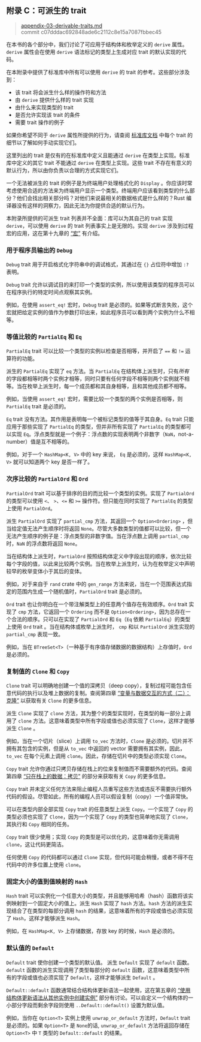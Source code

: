 ## 附录 C：可派生的 trait

> [appendix-03-derivable-traits.md](https://github.com/rust-lang/book/blob/main/src/appendix-03-derivable-traits.md)
> <br />
> commit c07dddac692848ade6c2112c8e15a7087fbbec45

在本书的各个部分中，我们讨论了可应用于结构体和枚举定义的 `derive` 属性。`derive` 属性会在使用 `derive` 语法标记的类型上生成对应 trait 的默认实现的代码。

在本附录中提供了标准库中所有可以使用 `derive` 的 trait 的参考。这些部分涉及到：

- 该 trait 将会派生什么样的操作符和方法
- 由 `derive` 提供什么样的 trait 实现
- 由什么来实现类型的 trait
- 是否允许实现该 trait 的条件
- 需要 trait 操作的例子

如果你希望不同于 `derive` 属性所提供的行为，请查阅 [标准库文档](https://doc.rust-lang.org/std/index.html) 中每个 trait 的细节以了解如何手动实现它们。

这里列出的 trait 是仅有的在标准库中定义且能通过 `derive` 在类型上实现。标准库中定义的其它 trait 不能通过 `derive` 在类型上实现。这些 trait 不存在有意义的默认行为，所以由你负责以合理的方式实现它们。

一个无法被派生的 trait 的例子是为终端用户处理格式化的 `Display` 。你应该时常考虑使用合适的方法来为终端用户显示一个类型。终端用户应该看到类型的什么部分？他们会找出相关部分吗？对他们来说最相关的数据格式是什么样的？Rust 编译器没有这样的洞察力，因此无法为你提供合适的默认行为。

本附录所提供的可派生 trait 列表并不全面：库可以为其自己的 trait 实现 `derive`，可以使用 `derive` 的 trait 列表事实上是无限的。实现 `derive` 涉及到过程宏的应用，这在第十九章的 [“宏”][macros] 有介绍。

### 用于程序员输出的 `Debug`

`Debug` trait 用于开启格式化字符串中的调试格式，其通过在 `{}` 占位符中增加 `:?` 表明。

`Debug` trait 允许以调试目的来打印一个类型的实例，所以使用该类型的程序员可以在程序执行的特定时间点观察其实例。

例如，在使用 `assert_eq!` 宏时，`Debug` trait 是必须的。如果等式断言失败，这个宏就把给定实例的值作为参数打印出来，如此程序员可以看到两个实例为什么不相等。

### 等值比较的 `PartialEq` 和 `Eq`

`PartialEq` trait 可以比较一个类型的实例以检查是否相等，并开启了 `==` 和 `!=` 运算符的功能。

派生的 `PartialEq` 实现了 `eq` 方法。当 `PartialEq` 在结构体上派生时，只有*所有* 的字段都相等时两个实例才相等，同时只要有任何字段不相等则两个实例就不相等。当在枚举上派生时，每一个成员都和其自身相等，且和其他成员都不相等。

例如，当使用 `assert_eq!` 宏时，需要比较一个类型的两个实例是否相等，则 `PartialEq` trait 是必须的。

`Eq` trait 没有方法。其作用是表明每一个被标记类型的值等于其自身。`Eq` trait 只能应用于那些实现了 `PartialEq` 的类型，但并非所有实现了 `PartialEq` 的类型都可以实现 `Eq`。浮点类型就是一个例子：浮点数的实现表明两个非数字（`NaN`，not-a-number）值是互不相等的。

例如，对于一个 `HashMap<K, V>` 中的 key 来说， `Eq` 是必须的，这样 `HashMap<K, V>` 就可以知道两个 key 是否一样了。

### 次序比较的 `PartialOrd` 和 `Ord`

`PartialOrd` trait 可以基于排序的目的而比较一个类型的实例。实现了 `PartialOrd` 的类型可以使用 `<`、 `>`、`<=` 和 `>=` 操作符。但只能在同时实现了 `PartialEq` 的类型上使用 `PartialOrd`。

派生 `PartialOrd` 实现了 `partial_cmp` 方法，其返回一个 `Option<Ordering>` ，但当给定值无法产生顺序时将返回 `None`。尽管大多数类型的值都可以比较，但一个无法产生顺序的例子是：浮点类型的非数字值。当在浮点数上调用 `partial_cmp` 时，`NaN` 的浮点数将返回 `None`。

当在结构体上派生时，`PartialOrd` 按照结构体定义中字段出现的顺序，依次比较每个字段的值，以此来比较两个实例。当在枚举上派生时，认为在枚举定义中声明较早的枚举变体小于其后的变体。

例如，对于来自于 `rand` crate 中的 `gen_range` 方法来说，当在一个范围表达式指定的范围内生成一个随机值时，`PartialOrd` trait 是必须的。

`Ord` trait 也让你明白在一个带注解类型上的任意两个值存在有效顺序。`Ord` trait 实现了 `cmp` 方法，它返回一个 `Ordering` 而不是 `Option<Ordering>`，因为总存在一个合法的顺序。只可以在实现了 `PartialOrd` 和 `Eq`（`Eq` 依赖 `PartialEq`）的类型上使用 `Ord` trait 。当在结构体或枚举上派生时， `cmp` 和以 `PartialOrd` 派生实现的 `partial_cmp` 表现一致。

例如，当在 `BTreeSet<T>`（一种基于有序值存储数据的数据结构）上存值时，`Ord` 是必须的。

### 复制值的 `Clone` 和 `Copy`

`Clone` trait 可以明确地创建一个值的深拷贝（deep copy），复制过程可能包含任意代码的执行以及堆上数据的复制。查阅第四章 [“变量与数据交互的方式（二）：克隆”][ways-variables-and-data-interact-clone] 以获取有关 `Clone` 的更多信息。

派生 `Clone` 实现了 `clone` 方法，其为整个的类型实现时，在类型的每一部分上调用了 `clone` 方法。这意味着类型中所有字段或值也必须实现了 `Clone`，这样才能够派生 `Clone` 。

例如，当在一个切片（slice）上调用 `to_vec` 方法时，`Clone` 是必须的。切片并不拥有其包含的实例，但是从 `to_vec` 中返回的 vector 需要拥有其实例，因此，`to_vec` 在每个元素上调用 `clone`。因此，存储在切片中的类型必须实现 `Clone`。

`Copy` trait 允许你通过只拷贝存储在栈上的位来复制值而不需要额外的代码。查阅第四章 [“只在栈上的数据：拷贝”][stack-only-data-copy] 的部分来获取有关 `Copy` 的更多信息。

`Copy` trait 并未定义任何方法来阻止编程人员重写这些方法或违反不需要执行额外代码的假设。尽管如此，所有的编程人员可以假设复制（copy）一个值非常快。

可以在类型内部全部实现 `Copy` trait 的任意类型上派生 `Copy`。一个实现了 `Copy` 的类型必须也实现了 `Clone`，因为一个实现了 `Copy` 的类型也简单地实现了 `Clone`，其执行和 `Copy` 相同的任务。

`Copy` trait 很少使用；实现 `Copy` 的类型是可以优化的，这意味着你无需调用 `clone`，这让代码更简洁。

任何使用 `Copy` 的代码都可以通过 `Clone` 实现，但代码可能会稍慢，或者不得不在代码中的许多位置上使用 `clone`。

### 固定大小的值到值映射的 `Hash`

`Hash` trait 可以实例化一个任意大小的类型，并且能够用哈希（hash）函数将该实例映射到一个固定大小的值上。派生 `Hash` 实现了 `hash` 方法。`hash` 方法的派生实现结合了在类型的每部分调用 `hash` 的结果，这意味着所有的字段或值也必须实现了 `Hash`，这样才能够派生 `Hash`。

例如，在 `HashMap<K, V>` 上存储数据，存放 key 的时候，`Hash` 是必须的。

### 默认值的 `Default`

`Default` trait 使你创建一个类型的默认值。 派生 `Default` 实现了 `default` 函数。`default` 函数的派生实现调用了类型每部分的 `default` 函数，这意味着类型中所有的字段或值也必须实现了 `Default`，这样才能够派生 `Default` 。

`Default::default` 函数通常结合结构体更新语法一起使用，这在第五章的 [“使用结构体更新语法从其他实例中创建实例”][creating-instances-from-other-instances-with-struct-update-syntax] 部分有讨论。可以自定义一个结构体的一小部分字段而剩余字段则使用 `..Default::default()` 设置为默认值。

例如，当你在 `Option<T>` 实例上使用 `unwrap_or_default` 方法时，`Default` trait 是必须的。如果 `Option<T>` 是 `None`的话, `unwrap_or_default` 方法将返回存储在 `Option<T>` 中 `T` 类型的 `Default::default` 的结果。

[creating-instances-from-other-instances-with-struct-update-syntax]: ch05-01-defining-structs.html#使用结构体更新语法从其他实例创建实例
[stack-only-data-copy]: ch04-01-what-is-ownership.html#只在栈上的数据拷贝
[ways-variables-and-data-interact-clone]: ch04-01-what-is-ownership.html#变量与数据交互的方式二克隆
[macros]: ch19-06-macros.html#宏
